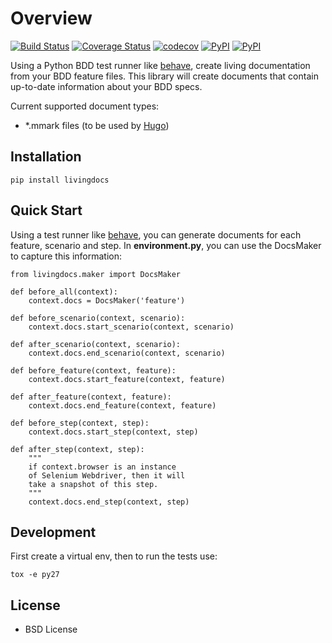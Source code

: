 Overview  
========
[![Build Status](https://travis-ci.org/discogs/python-livingdocs.svg?branch=master)](https://travis-ci.org/discogs/python-livingdocs) [![Coverage Status](https://coveralls.io/repos/github/discogs/python-livingdocs/badge.svg?branch=master)](https://coveralls.io/github/discogs/python-livingdocs?branch=master) [![codecov](https://codecov.io/gh/discogs/python-livingdocs/branch/master/graph/badge.svg)](https://codecov.io/gh/discogs/python-livingdocs) [![PyPI](https://img.shields.io/pypi/v/nine.svg?maxAge=2592000)]() [![PyPI](https://img.shields.io/pypi/wheel/Django.svg?maxAge=2592000)]()

Using a Python BDD test runner like [behave], create living documentation from your BDD feature files. This library will create documents that contain up-to-date information about your BDD specs.

Current supported document types:

-   \*.mmark files (to be used by [Hugo])

Installation
------------

    pip install livingdocs

Quick Start
-----------

Using a test runner like [behave], you can generate documents for each feature, scenario and step. In **environment.py**, you can use the DocsMaker to capture this information:

    from livingdocs.maker import DocsMaker

    def before_all(context):
        context.docs = DocsMaker('feature')

    def before_scenario(context, scenario):
        context.docs.start_scenario(context, scenario)

    def after_scenario(context, scenario):
        context.docs.end_scenario(context, scenario)

    def before_feature(context, feature):
        context.docs.start_feature(context, feature)

    def after_feature(context, feature):
        context.docs.end_feature(context, feature)

    def before_step(context, step):
        context.docs.start_step(context, step)

    def after_step(context, step):
        """
        if context.browser is an instance
        of Selenium Webdriver, then it will
        take a snapshot of this step.
        """
        context.docs.end_step(context, step)

Development
-----------

First create a virtual env, then to run the tests use:

    tox -e py27

License
-------

* BSD License

  [behave]: http://pythonhosted.org/behave/
  [Hugo]: https://gohugo.io/
